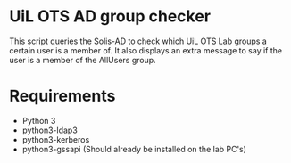 # UiL OTS AD group checker
This script queries the Solis-AD to check which UiL OTS Lab groups a certain user is a member of.
It also displays an extra message to say if the user is a member of the AllUsers group.

# Requirements
- Python 3
- python3-ldap3
- python3-kerberos
- python3-gssapi
(Should already be installed on the lab PC's)